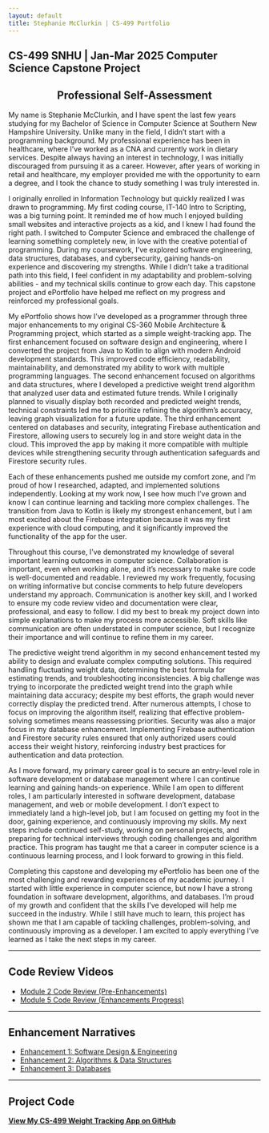 ```yaml
---
layout: default
title: Stephanie McClurkin | CS-499 Portfolio
---
```


## CS-499 SNHU | Jan-Mar 2025 Computer Science Capstone Project

<h2 style="text-align: center;">Professional Self-Assessment</h2>
My name is Stephanie McClurkin, and I have spent the last few years studying for my Bachelor of Science in Computer Science at Southern New Hampshire University. Unlike many in the field, I didn’t start with a programming background. My professional experience has been in healthcare, where I’ve worked as a CNA and currently work in dietary services. Despite always having an interest in technology, I was initially discouraged from pursuing it as a career. However, after years of working in retail and healthcare, my employer provided me with the opportunity to earn a degree, and I took the chance to study something I was truly interested in.

I originally enrolled in Information Technology but quickly realized I was drawn to programming. My first coding course, IT-140 Intro to Scripting, was a big turning point. It reminded me of how much I enjoyed building small websites and interactive projects as a kid, and I knew I had found the right path. I switched to Computer Science and embraced the challenge of learning something completely new, in love with the creative potential of programming. During my coursework, I’ve explored software engineering, data structures, databases, and cybersecurity, gaining hands-on experience and discovering my strengths. While I didn’t take a traditional path into this field, I feel confident in my adaptability and problem-solving abilities - and my technical skills continue to grow each day. This capstone project and ePortfolio have helped me reflect on my progress and reinforced my professional goals.

My ePortfolio shows how I’ve developed as a programmer through three major enhancements to my original CS-360 Mobile Architecture & Programming project, which started as a simple weight-tracking app. The first enhancement focused on software design and engineering, where I converted the project from Java to Kotlin to align with modern Android development standards. This improved code efficiency, readability, maintainability, and demonstrated my ability to work with multiple programming languages. The second enhancement focused on algorithms and data structures, where I developed a predictive weight trend algorithm that analyzed user data and estimated future trends. While I originally planned to visually display both recorded and predicted weight trends, technical constraints led me to prioritize refining the algorithm’s accuracy, leaving graph visualization for a future update. The third enhancement centered on databases and security, integrating Firebase authentication and Firestore, allowing users to securely log in and store weight data in the cloud. This improved the app by making it more compatible with multiple devices while strengthening security through authentication safeguards and Firestore security rules.

Each of these enhancements pushed me outside my comfort zone, and I’m proud of how I researched, adapted, and implemented solutions independently. Looking at my work now, I see how much I’ve grown and know I can continue learning and tackling more complex challenges. The transition from Java to Kotlin is likely my strongest enhancement, but I am most excited about the Firebase integration because it was my first experience with cloud computing, and it significantly improved the functionality of the app for the user.

Throughout this course, I’ve demonstrated my knowledge of several important learning outcomes in computer science. Collaboration is important, even when working alone, and it’s necessary to make sure code is well-documented and readable. I reviewed my work frequently, focusing on writing informative but concise comments to help future developers understand my approach. Communication is another key skill, and I worked to ensure my code review video and documentation were clear, professional, and easy to follow. I did my best to break my project down into simple explanations to make my process more accessible. Soft skills like communication are often understated in computer science, but I recognize their importance and will continue to refine them in my career.

The predictive weight trend algorithm in my second enhancement tested my ability to design and evaluate complex computing solutions. This required handling fluctuating weight data, determining the best formula for estimating trends, and troubleshooting inconsistencies. A big challenge was trying to incorporate the predicted weight trend into the graph while maintaining data accuracy; despite my best efforts, the graph would never correctly display the predicted trend. After numerous attempts, I chose to focus on improving the algorithm itself, realizing that effective problem-solving sometimes means reassessing priorities. Security was also a major focus in my database enhancement. Implementing Firebase authentication and Firestore security rules ensured that only authorized users could access their weight history, reinforcing industry best practices for authentication and data protection.

As I move forward, my primary career goal is to secure an entry-level role in software development or database management where I can continue learning and gaining hands-on experience. While I am open to different roles, I am particularly interested in software development, database management, and web or mobile development. I don’t expect to immediately land a high-level job, but I am focused on getting my foot in the door, gaining experience, and continuously improving my skills. My next steps include continued self-study, working on personal projects, and preparing for technical interviews through coding challenges and algorithm practice. This program has taught me that a career in computer science is a continuous learning process, and I look forward to growing in this field.

Completing this capstone and developing my ePortfolio has been one of the most challenging and rewarding experiences of my academic journey. I started with little experience in computer science, but now I have a strong foundation in software development, algorithms, and databases. I’m proud of my growth and confident that the skills I’ve developed will help me succeed in the industry. While I still have much to learn, this project has shown me that I am capable of tackling challenges, problem-solving, and continuously improving as a developer. I am excited to apply everything I’ve learned as I take the next steps in my career.

---

## Code Review Videos
- [Module 2 Code Review (Pre-Enhancements)](https://youtu.be/03QZ_rMgUpE)
- [Module 5 Code Review (Enhancements Progress)](https://youtu.be/K8oVMnNe7N0)

---

## Enhancement Narratives
- [Enhancement 1: Software Design & Engineering](Enhancement_1.pdf)
- [Enhancement 2: Algorithms & Data Structures](Enhancement_2.pdf)
- [Enhancement 3: Databases](Enhancement_3.pdf)

---

## Project Code
**[View My CS-499 Weight Tracking App on GitHub](https://github.com/smcclurkin0312/CS499weighttrackingapp)**  
